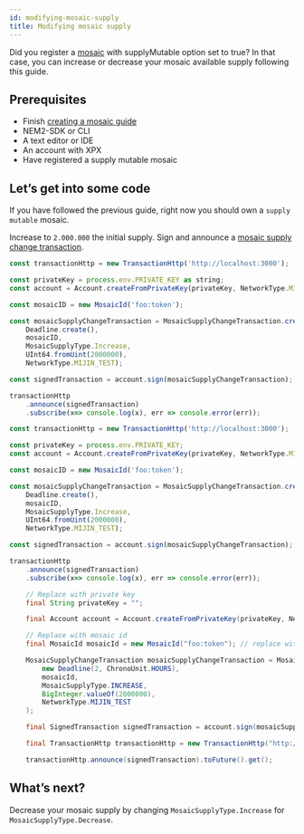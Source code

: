 ```yaml
---
id: modifying-mosaic-supply
title: Modifying mosaic supply
---
```

Did you register a [mosaic](../../built-in-features/mosaic.md) with supplyMutable option set to true? In that case, you can increase or decrease your mosaic available supply following this guide.

## Prerequisites

- Finish [creating a mosaic guide](./creating-a-mosaic.md)
- NEM2-SDK or CLI
- A text editor or IDE
- An account with XPX
- Have registered a supply mutable mosaic

## Let’s get into some code

If you have followed the previous guide, right now you should own a `supply mutable` mosaic.

Increase to `2.000.000` the initial supply. Sign and announce a [mosaic supply change transaction](../../built-in-features/mosaic.md#mosaicsupplychangetransaction).

<!--DOCUSAURUS_CODE_TABS-->
<!--TypeScript-->
```js
const transactionHttp = new TransactionHttp('http://localhost:3000');

const privateKey = process.env.PRIVATE_KEY as string;
const account = Account.createFromPrivateKey(privateKey, NetworkType.MIJIN_TEST);

const mosaicID = new MosaicId('foo:token');

const mosaicSupplyChangeTransaction = MosaicSupplyChangeTransaction.create(
    Deadline.create(),
    mosaicID,
    MosaicSupplyType.Increase,
    UInt64.fromUint(2000000),
    NetworkType.MIJIN_TEST);

const signedTransaction = account.sign(mosaicSupplyChangeTransaction);

transactionHttp
    .announce(signedTransaction)
    .subscribe(x=> console.log(x), err => console.error(err));
```

<!--JavaScript-->
```js
const transactionHttp = new TransactionHttp('http://localhost:3000');

const privateKey = process.env.PRIVATE_KEY;
const account = Account.createFromPrivateKey(privateKey, NetworkType.MIJIN_TEST);

const mosaicID = new MosaicId('foo:token');

const mosaicSupplyChangeTransaction = MosaicSupplyChangeTransaction.create(
    Deadline.create(),
    mosaicID,
    MosaicSupplyType.Increase,
    UInt64.fromUint(2000000),
    NetworkType.MIJIN_TEST);

const signedTransaction = account.sign(mosaicSupplyChangeTransaction);

transactionHttp
    .announce(signedTransaction)
    .subscribe(x=> console.log(x), err => console.error(err));
```

<!--Java-->
```java
    // Replace with private key
    final String privateKey = "";

    final Account account = Account.createFromPrivateKey(privateKey, NetworkType.MIJIN_TEST);

    // Replace with mosaic id
    final MosaicId mosaicId = new MosaicId("foo:token"); // replace with mosaic full name

    MosaicSupplyChangeTransaction mosaicSupplyChangeTransaction = MosaicSupplyChangeTransaction.create(
        new Deadline(2, ChronoUnit.HOURS),
        mosaicId,
        MosaicSupplyType.INCREASE,
        BigInteger.valueOf(2000000),
        NetworkType.MIJIN_TEST
    );

    final SignedTransaction signedTransaction = account.sign(mosaicSupplyChangeTransaction);

    final TransactionHttp transactionHttp = new TransactionHttp("http://localhost:3000");

    transactionHttp.announce(signedTransaction).toFuture().get();
```
<!--END_DOCUSAURUS_CODE_TABS-->

## What’s next?

Decrease your mosaic supply by changing `MosaicSupplyType.Increase` for `MosaicSupplyType.Decrease`.
